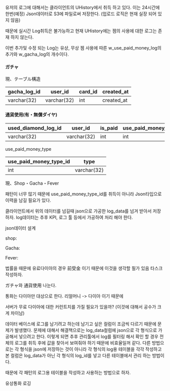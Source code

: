 유저의 로그에 대해서는 클라이언트의 UHistory에서 취득 하고 있다.
이는 24시간에 한번(예정) Json데이터로 S3에 파일로써 저장한다.
(업로드 로직은 현재 실장 되어 있지 않음)

때문에 실시간 Log취득은 불가능하고 현재 UHistory에는 젬의 사용에 대한 로그는 존재 하지 않는다.

이번 추가및 수정 되는 Log는 유상, 무상 젬 사용에 따른
w_use_paid_money_log의 추가와 w_gacha_log의 개수이다.




#### ガチャ
現、テーブル構造

|gacha_log_id|user_id|card_id|created_at|
|---|---|---|---|
|varchar(32)|varchar(32)|int|created_at|

#### 通貨使用(有・無償ダイヤ)

|used_diamond_log_id|user_id|is_paid|use_paid_money_type_id|amount_used|created_at|
|---|---|---|---|---|---|
|varchar(32)|varchar(32)|int|int|int|created_at|

use_paid_money_type

|use_paid_money_type_id|type|
|---|---|
|int|varchar(32)|
現、Shop・Gacha・Fever

패턴이 너무 많기 때문에 use_paid_money_type_id를 취득이 아니라
Json타입으로 이력을 남길 필요가 있다.

클라이언트에서 위의 데이터를 넘길때
json으로 가공한 log_data를 넘겨 받아서 저장하자.
log데이터는 추후 KPI, 로그 툴 등에서 가공하여 처리 해야 한다.

json데이터 설계

shop:

Gacha:

Fever:



법률을 때문에 유료다이아의 경우 前受金 이기 때문에 이것을 생각할 필가 있음
타스크 작성하자.

ガチャ와 通貨使用 나눈다.

통화는 다이아만 대상으로 한다.
리얼머니 -> 다이아 이기 때문에

서버가 무료 다이아에 대한 커런트치를 가질 필요가 있을까? (이것에 대해서 공수가 크게 차이남)




데이터 베이스에 로그를 남기려고 하는데
남기고 싶은 컬럼이 조금씩 다르기 때문에 문제가 발생했다.
문제에 대해서 해결책으로는 log_data컬럼에 json으로 각 형식으로 가공해서 넣으려고 한다.
이렇게 되면 추후 관리툴에서 log를 필터링 해서 확인 할 경우
전체의 로그를 취득 후에 값을 찾아서 보여줘야 하기 때문에 비효율일꺼 같다.
다른 방법으로는 각 형식을 json에 저장하는 것이 아니라  각 형식의 log용 테이블을 각각 작성하고
본 컬럼은 log_data가 아닌 각 형식의 log_id를 넣고 다른 테이블에서 관리 하는 방법이다.

때문에
각 패턴의 로그용 테이블을 작성하고 사용하는 방법으로 하자.


유상통화 로깅